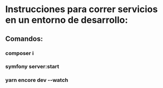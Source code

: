 # Instrucciones para correr servicios en un entorno de desarrollo:

## Comandos:
 
### composer i
### symfony server:start 
### yarn encore dev --watch
